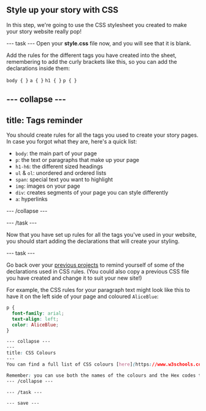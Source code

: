## Style up your story with CSS

In this step, we're going to use the CSS stylesheet you created to make your story website really pop! 

--- task ---
Open your **style.css** file now, and you will see that it is blank. 

Add the rules for the different tags you have created into the sheet, remembering to add the curly brackets like this, so you can add the declarations inside them:

```body { }```
```a { }```
```h1 { }```
```p { }```

--- collapse ---
---
title: Tags reminder
---

You should create rules for all the tags you used to create your story pages. In case you forgot what they are, here's a quick list:

+ ```body```: the main part of your page
+ ```p```: the text or paragraphs that make up your page
+ ```h1-h6```: the different sized headings
+ ```ul``` & ```ol```: unordered and ordered lists
+ ```span```: special text you want to highlight
+ ```img```: images on your page
+ ```div```: creates segments of your page you can style differently
+ ```a```: hyperlinks

--- /collapse ---

--- /task ---

Now that you have set up rules for all the tags you've used in your website, you should start adding the declarations that will create your styling. 

--- task ---

Go back over your [previous projects](https://learning-admin.raspberrypi.org/en/projects/edit-the-web/2) to remind yourself of some of the declarations used in CSS rules. (You could also copy a previous CSS file you have created and change it to suit your new site!)

For example, the CSS rules for your paragraph text might look like this to have it on the left side of your page and coloured ```AliceBlue```:
```css
p {
  font-family: arial;
  text-align: left;
  color: AliceBlue;
}

--- collapse ---
---
title: CSS Colours
---
You can find a full list of CSS colours [here](https://www.w3schools.com/cssref/css_colors.asp) to help make it funky!

Remember: you can use both the names of the colours and the Hex codes to define them!
--- /collapse ---

--- /task ---

--- save ---